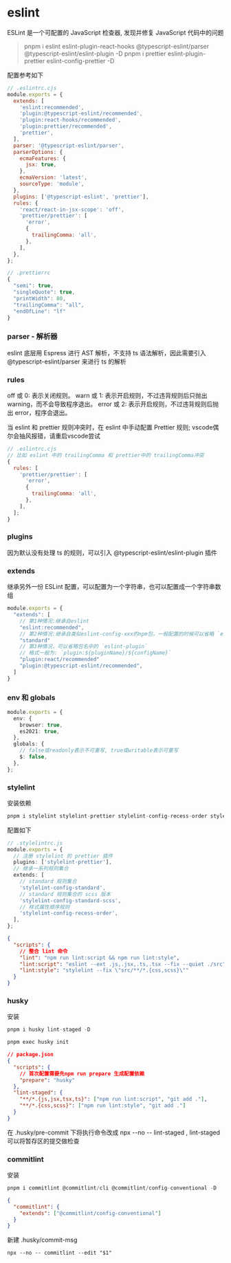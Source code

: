 # eslint

ESLint 是一个可配置的 JavaScript 检查器, 发现并修复 JavaScript 代码中的问题

> pnpm i eslint eslint-plugin-react-hooks @typescript-eslint/parser @typescript-eslint/eslint-plugin -D
> pnpm i prettier eslint-plugin-prettier eslint-config-prettier -D

配置参考如下

```js
// .eslintrc.cjs
module.exports = {
  extends: [
    'eslint:recommended',
    'plugin:@typescript-eslint/recommended',
    'plugin:react-hooks/recommended',
    'plugin:prettier/recommended',
    'prettier',
  ],
  parser: '@typescript-eslint/parser',
  parserOptions: {
    ecmaFeatures: {
      jsx: true,
    },
    ecmaVersion: 'latest',
    sourceType: 'module',
  },
  plugins: ['@typescript-eslint', 'prettier'],
  rules: {
    'react/react-in-jsx-scope': 'off',
    'prettier/prettier': [
      'error',
      {
        trailingComma: 'all',
      },
    ],
  },
};

// .prettierrc
{
  "semi": true,
  "singleQuote": true,
  "printWidth": 80,
  "trailingComma": "all",
  "endOfLine": "lf"
}
```

### parser - 解析器

eslint 底层用 Espress 进行 AST 解析，不支持 ts 语法解析，因此需要引入 @typescript-eslint/parser 来进行 ts 的解析

### rules

off 或 0: 表示关闭规则。
warn 或 1: 表示开启规则，不过违背规则后只抛出 warning，而不会导致程序退出。
error 或 2: 表示开启规则，不过违背规则后抛出 error，程序会退出。

当 eslint 和 prettier 规则冲突时，在 eslint 中手动配置 Prettier 规则;
vscode偶尔会抽风报错，请重启vscode尝试

```js
// .eslintrc.cjs
// 比如 eslint 中的 trailingComma 和 prettier中的 trailingComma冲突
{
  rules: [
    'prettier/prettier': [
      'error',
      {
        trailingComma: 'all',
      },
    ],
  ];
}
```

### plugins

因为默认没有处理 ts 的规则，可以引入 @typescript-eslint/eslint-plugin 插件

### extends

继承另外一份 ESLint 配置，可以配置为一个字符串，也可以配置成一个字符串数组

```ts
module.exports = {
  "extends": [
    // 第1种情况:继承自eslint
    "eslint:recommended",
    // 第2种情况:继承自类似eslint-config-xxx的npm包，一般配置的时候可以省略 `eslint-config`
    "standard"
    // 第3种情况，可以省略包名中的 `eslint-plugin`
    // 格式一般为: `plugin:${pluginName}/${configName}`
    "plugin:react/recommended"
    "plugin:@typescript-eslint/recommended",
  ]
}
```

### env 和 globals

```ts
module.exports = {
  env: {
    browser: true,
    es2021: true,
  },
  globals: {
    // false或readonly表示不可重写, true或writable表示可重写
    $: false,
  },
};
```

### stylelint

安装依赖

```ts
pnpm i stylelint stylelint-prettier stylelint-config-recess-order stylelint-config-standard stylelint-config-standard-scss -D
```

配置如下

```ts
// .stylelintrc.js
module.exports = {
  // 注册 stylelint 的 prettier 插件
  plugins: ['stylelint-prettier'],
  // 继承一系列规则集合
  extends: [
    // standard 规则集合
    'stylelint-config-standard',
    // standard 规则集合的 scss 版本
    'stylelint-config-standard-scss',
    // 样式属性顺序规则
    'stylelint-config-recess-order',
  ],
};
```

```json
{
  "scripts": {
    // 整合 lint 命令
    "lint": "npm run lint:script && npm run lint:style",
    "lint:script": "eslint --ext .js,.jsx,.ts,.tsx --fix --quiet ./src",
    "lint:style": "stylelint --fix \"src/**/*.{css,scss}\""
  }
}
```

### husky

安装

```ts
pnpm i husky lint-staged -D

pnpm exec husky init
```

```json
// package.json
{
  "scripts": {
    // 首次配置需要先npm run prepare 生成配置依赖
    "prepare": "husky"
  },
  "lint-staged": {
    "**/*.{js,jsx,tsx,ts}": ["npm run lint:script", "git add ."],
    "**/*.{css,scss}": ["npm run lint:style", "git add ."]
  }
}
```

在 .husky/pre-commit 下将执行命令改成 npx --no -- lint-staged , lint-staged 可以将暂存区的提交做检查

### commitlint

安装

```ts
pnpm i commitlint @commitlint/cli @commitlint/config-conventional -D
```

```json
{
  "commitlint": {
    "extends": ["@commitlint/config-conventional"]
  }
}
```

新建 .husky/commit-msg

```
npx --no -- commitlint --edit "$1"
```
